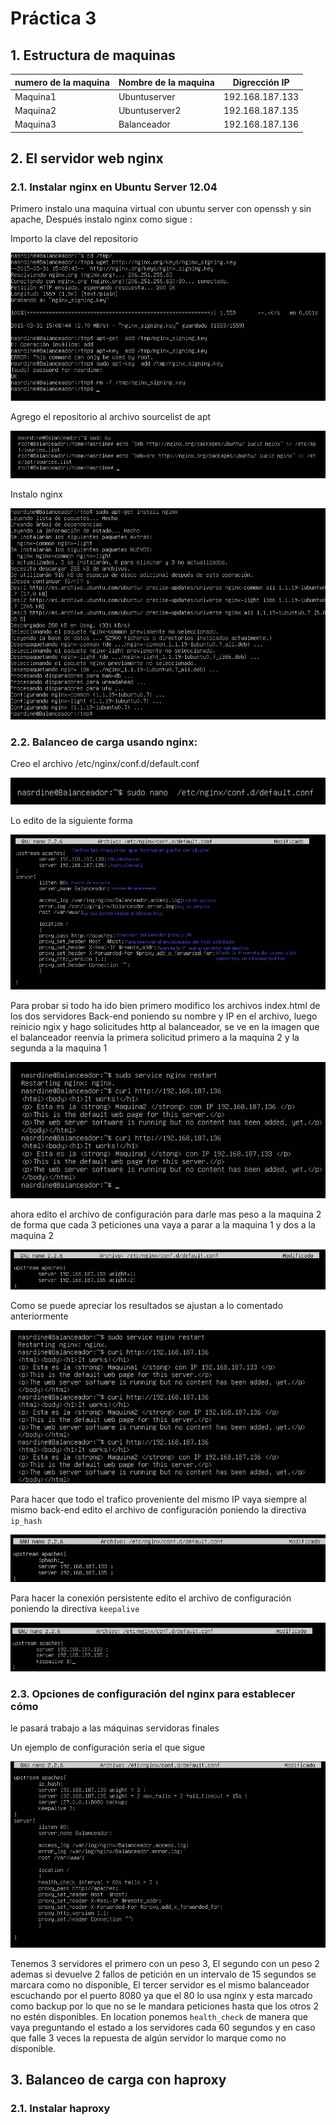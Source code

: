 # Práctica 3

## 1. Estructura de  maquinas

numero de la maquina|Nombre de la maquina | Digrección IP
-----------|------------ | -------------
Maquina1 | Ubuntuserver | 192.168.187.133
Maquina2 | Ubuntuserver2 | 192.168.187.135
Maquina3 | Balanceador	|	192.168.187.136



## 2. El servidor web nginx

### 2.1. Instalar nginx en Ubuntu Server 12.04

Primero instalo una maquina virtual  con ubuntu server con openssh y sin apache, Después instalo nginx  como sigue :

Importo la  clave del repositorio 

![imagen Pr3-1](https://github.com/NAEL1/SWAP2015/blob/master/practica3/Pr3-1.png)

Agrego  el repositorio al archivo sourcelist de apt

![imagen Pr3-2](https://github.com/NAEL1/SWAP2015/blob/master/practica3/Pr3-2.png)

Instalo nginx

![imagen Pr3-3](https://github.com/NAEL1/SWAP2015/blob/master/practica3/Pr3-3.png)

### 2.2. Balanceo de carga usando nginx:

Creo el archivo /etc/nginx/conf.d/default.conf 

![imagen Pr3-4](https://github.com/NAEL1/SWAP2015/blob/master/practica3/Pr3-4.png)

Lo edito de la siguiente forma 

![imagen Pr3-5](https://github.com/NAEL1/SWAP2015/blob/master/practica3/Pr3-5.png)

Para probar si todo ha ido bien primero modifico los archivos index.html de los dos servidores Back-end  poniendo su nombre y IP en el archivo, luego reinicio ngix y hago solicitudes http al balanceador, se ve en la imagen que el balanceador reenvía la primera solicitud primero a la maquina 2 y la segunda a la maquina 1

![imagen Pr3-6](https://github.com/NAEL1/SWAP2015/blob/master/practica3/Pr3-6.png)


ahora edito el archivo de configuración para darle mas  peso a la maquina 2 de forma que cada 3 peticiones una vaya a parar a la maquina 1  y dos a la maquina 2

![imagen Pr3-7](https://github.com/NAEL1/SWAP2015/blob/master/practica3/Pr3-7.png)

Como se puede apreciar los resultados se ajustan a lo comentado anteriormente 

![imagen Pr3-8](https://github.com/NAEL1/SWAP2015/blob/master/practica3/Pr3-8.png)

Para hacer que todo el trafico proveniente del mismo IP vaya siempre al mismo back-end edito el archivo de configuración poniendo la directiva `ip_hash`

![imagen Pr3-9](https://github.com/NAEL1/SWAP2015/blob/master/practica3/Pr3-9.png)

Para hacer la conexión persistente edito el archivo de configuración poniendo la directiva `keepalive`

![imagen Pr3-10](https://github.com/NAEL1/SWAP2015/blob/master/practica3/Pr3-10.png)

### 2.3. Opciones de configuración del nginx para establecer cómo
le pasará trabajo a las máquinas servidoras finales

Un ejemplo de configuración seria el que sigue

![imagen Pr3-11](https://github.com/NAEL1/SWAP2015/blob/master/practica3/Pr3-11.png)

Tenemos 3 servidores el primero con un peso 3, El segundo con un peso 2 ademas si devuelve 2 fallos de petición en un intervalo de 15 segundos se marcara como no disponible, El tercer servidor es el mismo balanceador escuchando por el puerto 8080 ya que el 80 lo usa nginx  y esta marcado como backup  por lo que no se le mandara peticiones hasta que los otros 2 no estén disponibles.
En location ponemos `health_check` de manera que vaya preguntando el estado a los servidores cada 
 60 segundos y en caso que falle 3 veces la repuesta de algún servidor lo marque como no disponible.


 ## 3. Balanceo de carga con haproxy

 ### 2.1. Instalar haproxy